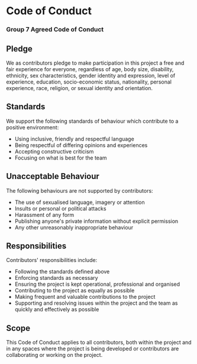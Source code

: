 # Code of Conduct
### Group 7 Agreed Code of Conduct

## Pledge
We as contributors pledge to make participation in this project a free and fair experience for everyone, regardless of age, body size, disability, ethnicity, sex characteristics, gender identity and expression, level of experience, education, socio-economic status, nationality, personal experience, race, religion, or sexual identity and orientation.

## Standards
We support the following standards of behaviour which contribute to a positive environment:
- Using inclusive, friendly and respectful language
- Being respectful of differing opinions and experiences
- Accepting constructive criticism
- Focusing on what is best for the team

## Unacceptable Behaviour
The following behaviours are not supported by contributors:
- The use of sexualised language, imagery or attention
- Insults or personal or political attacks
- Harassment of any form
- Publishing anyone's private information without explicit permission
- Any other unreasonably inappropriate behaviour

## Responsibilities
Contributors' responsibilities include:
- Following the standards defined above
- Enforcing standards as necessary
- Ensuring the project is kept operational, professional and organised
- Contributing to the project as equally as possible
- Making frequent and valuable contributions to the project
- Supporting and resolving issues within the project and the team as quickly and effectively as possible

## Scope
This Code of Conduct applies to all contributors, both within the project and in any spaces where the project is being developed or contributors are collaborating or working on the project.